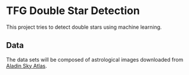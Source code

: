 # TFG Double Star Detection

This project tries to detect double stars using machine learning.

## Data

The data sets will be composed of astrological images downloaded from [Aladin Sky Atlas](http://aladin.u-strasbg.fr/).
